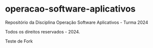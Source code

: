 # operacao-software-aplicativos
Repositório da Disciplina Operação Software Aplicativos - Turma 2024

Todos os direitos reservados - 2024.

Teste de Fork
